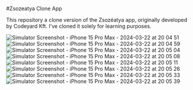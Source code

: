 #Zsozeatya Clone App

This repository a clone version of the Zsozéatya app, originally developed by Codeyard Kft.
I've cloned it solely for learning purposes.

![Simulator Screenshot - iPhone 15 Pro Max - 2024-03-22 at 20 04 51](https://github.com/kyletaylor94/ZsozeApp/assets/113541369/c388c0f2-498e-49f4-bbe2-7d2a41225499=250x)
![Simulator Screenshot - iPhone 15 Pro Max - 2024-03-22 at 20 04 59](https://github.com/kyletaylor94/ZsozeApp/assets/113541369/11daf1cd-c87a-4222-b390-497ce1833ae4=250x)
![Simulator Screenshot - iPhone 15 Pro Max - 2024-03-22 at 20 05 04](https://github.com/kyletaylor94/ZsozeApp/assets/113541369/d6ee37bd-a5eb-413d-8747-25a4e185b5c9=250x)
![Simulator Screenshot - iPhone 15 Pro Max - 2024-03-22 at 20 05 08](https://github.com/kyletaylor94/ZsozeApp/assets/113541369/1fc5e3ea-d436-489f-b322-de77e78ce589=250x)
![Simulator Screenshot - iPhone 15 Pro Max - 2024-03-22 at 20 05 11](https://github.com/kyletaylor94/ZsozeApp/assets/113541369/0f2e9822-edee-4fcc-90f9-a6daa40f93b2=250x)
![Simulator Screenshot - iPhone 15 Pro Max - 2024-03-22 at 20 05 26](https://github.com/kyletaylor94/ZsozeApp/assets/113541369/35039155-a128-4fbd-8e2a-5fe8818eb388=250x)
![Simulator Screenshot - iPhone 15 Pro Max - 2024-03-22 at 20 05 33](https://github.com/kyletaylor94/ZsozeApp/assets/113541369/fb932f77-dde0-4336-9514-5e2b69feac54=250x)
![Simulator Screenshot - iPhone 15 Pro Max - 2024-03-22 at 20 05 39](https://github.com/kyletaylor94/ZsozeApp/assets/113541369/c22c0620-9444-47b9-92d8-0757349aab81=250x)
